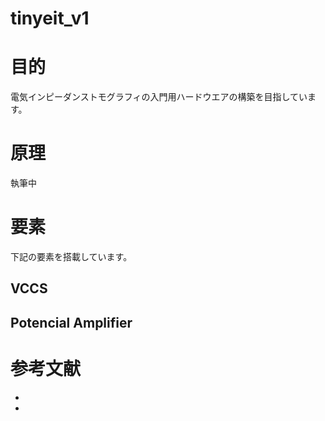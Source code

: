# tinyeit_v1

# 目的
電気インピーダンストモグラフィの入門用ハードウエアの構築を目指しています。
# 原理
執筆中

# 要素
下記の要素を搭載しています。
## VCCS


## Potencial Amplifier


# 参考文献
-
-
